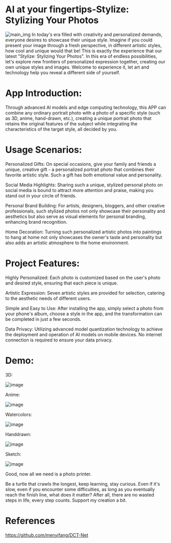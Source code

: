 # AI at your fingertips-Stylize: Stylizing Your Photos
![main_img](https://github.com/DigRabbit666/Stylize-Stylizing-Your-Photos/assets/73062847/bfc4fece-088f-4f75-9f2a-0b89bffd7bbb)
  In today's era filled with creativity and personalized demands, everyone desires to showcase their unique style. Imagine if you could present your image through a fresh perspective, in different artistic styles, how cool and unique would that be! This is exactly the experience that our latest "Stylize: Stylizing Your Photos".
  In this era of endless possibilities, let's explore new frontiers of personalized expression together, creating our own unique styles and images. Welcome to experience it, let art and technology help you reveal a different side of yourself.
# App Introduction:
Through advanced AI models and edge computing technology, this APP can combine any ordinary portrait photo with a photo of a specific style (such as 3D, anime, hand-drawn, etc.), creating a unique portrait photo that retains the original features of the subject while integrating the characteristics of the target style, all decided by you.
# Usage Scenarios:
Personalized Gifts: On special occasions, give your family and friends a unique, creative gift - a personalized portrait photo that combines their favorite artistic style. Such a gift has both emotional value and personality.

Social Media Highlights: Sharing such a unique, stylized personal photo on social media is bound to attract more attention and praise, making you stand out in your circle of friends.

Personal Brand Building: For artists, designers, bloggers, and other creative professionals, such stylized photos not only showcase their personality and aesthetics but also serve as visual elements for personal branding, enhancing brand recognition.

Home Decoration: Turning such personalized artistic photos into paintings to hang at home not only showcases the owner's taste and personality but also adds an artistic atmosphere to the home environment.

# Project Features:
Highly Personalized: Each photo is customized based on the user's photo and desired style, ensuring that each piece is unique.

Artistic Expression: Seven artistic styles are provided for selection, catering to the aesthetic needs of different users.

Simple and Easy to Use: After installing the app, simply select a photo from your phone's album, choose a style in the app, and the transformation can be completed in just a few seconds.

Data Privacy: Utilizing advanced model quantization technology to achieve the deployment and operation of AI models on mobile devices. No internet connection is required to ensure your data privacy.

# Demo:
3D:

![image](https://github.com/DigRabbit666/Stylize-Stylizing-Your-Photos/assets/73062847/a104cec7-7c3f-4365-9d32-9079043fc3d5)

Anime:

![image](https://github.com/DigRabbit666/Stylize-Stylizing-Your-Photos/assets/73062847/4e7b4ab7-2283-444c-8d62-d24f35d024d7)

Watercolors:

![image](https://github.com/DigRabbit666/Stylize-Stylizing-Your-Photos/assets/73062847/1aaaf40c-6841-40cb-aa70-524c5605d401)

Handdrawn:

![image](https://github.com/DigRabbit666/Stylize-Stylizing-Your-Photos/assets/73062847/723a3ac4-37e5-4ea7-94ac-acd3dc9b3ee5)

Sketch:

![image](https://github.com/DigRabbit666/Stylize-Stylizing-Your-Photos/assets/73062847/4d819957-0ee9-427c-8ab7-b942d8ebb199)

Good, now all we need is a photo printer.

Be a turtle that crawls the longest, keep learning, stay curious. Even if it's slow, even if you encounter some difficulties, as long as you eventually reach the finish line, what does it matter? After all, there are no wasted steps in life, every step counts. Support my creation a bit.

# References

https://github.com/menyifang/DCT-Net




